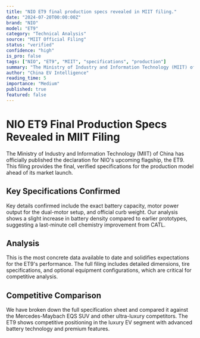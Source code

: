 ```yaml
---
title: "NIO ET9 final production specs revealed in MIIT filing."
date: "2024-07-20T00:00:00Z"
brand: "NIO"
model: "ET9"
category: "Technical Analysis"
source: "MIIT Official Filing"
status: "verified"
confidence: "high"
is_pro: false
tags: ["NIO", "ET9", "MIIT", "specifications", "production"]
summary: "The Ministry of Industry and Information Technology (MIIT) of China has officially published the declaration for NIO's upcoming flagship, the ET9. This filing provides the final, verified specifications for the production model ahead of its market launch."
author: "China EV Intelligence"
reading_time: 5
importance: "Medium"
published: true
featured: false
---
```


# NIO ET9 Final Production Specs Revealed in MIIT Filing

The Ministry of Industry and Information Technology (MIIT) of China has officially published the declaration for NIO's upcoming flagship, the ET9. This filing provides the final, verified specifications for the production model ahead of its market launch.

## Key Specifications Confirmed

Key details confirmed include the exact battery capacity, motor power output for the dual-motor setup, and official curb weight. Our analysis shows a slight increase in battery density compared to earlier prototypes, suggesting a last-minute cell chemistry improvement from CATL.

## Analysis

This is the most concrete data available to date and solidifies expectations for the ET9's performance. The full filing includes detailed dimensions, tire specifications, and optional equipment configurations, which are critical for competitive analysis.

## Competitive Comparison

We have broken down the full specification sheet and compared it against the Mercedes-Maybach EQS SUV and other ultra-luxury competitors. The ET9 shows competitive positioning in the luxury EV segment with advanced battery technology and premium features.
